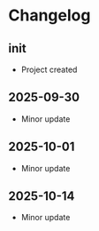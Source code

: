 # Changelog


## init
- Project created

## 2025-09-30
- Minor update

## 2025-10-01
- Minor update

## 2025-10-14
- Minor update

